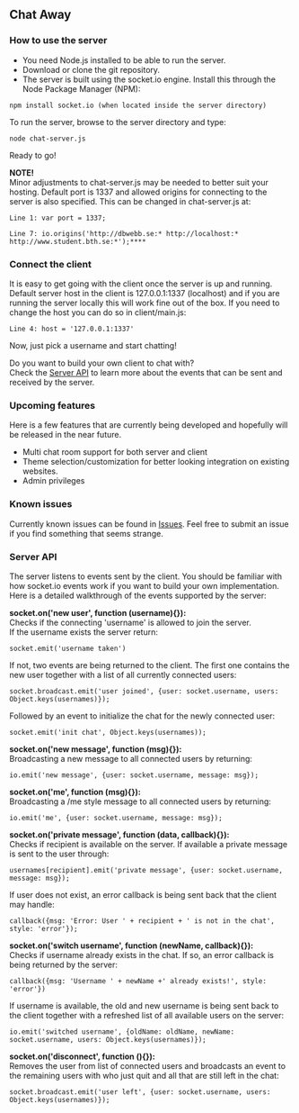 ## Chat Away
 
### How to use the server

- You need Node.js installed to be able to run the server.
- Download or clone the git repository.
- The server is built using the socket.io engine. Install this through the Node Package Manager (NPM):

```
npm install socket.io (when located inside the server directory)
```

To run the server, browse to the server directory and type:


```
node chat-server.js
```

Ready to go!


**NOTE!**  
Minor adjustments to chat-server.js may be needed to better suit your hosting.  Default port is 1337 and allowed origins for connecting to the server is also specified. This can be changed in chat-server.js at:

```
Line 1: var port = 1337;
```

```
Line 7: io.origins('http://dbwebb.se:* http://localhost:* http://www.student.bth.se:*');****
```
### Connect the client
It is easy to get going with the client once the server is up and running. Default server host in the client is 127.0.0.1:1337 (localhost) and if you are running the server locally this will work fine out of the box. If you need to change the host you can do so in client/main.js:

```
Line 4: host = '127.0.0.1:1337'
```

Now, just pick a username and start chatting! 

Do you want to build your own client to chat with?  
Check the [Server API](#api) to learn more about the events that can be sent and received by the server.

### Upcoming features
Here is a few features that are currently being developed and hopefully will be released in the near future.

- Multi chat room support for both server and client
- Theme selection/customization for better looking integration on existing websites.
- Admin privileges 

### Known issues

Currently known issues can be found in [Issues](https://github.com/emsi15/chat-away/issues "Issues").
Feel free to submit an issue if you find something that seems strange.

### Server API <a id="api"></a>

The server listens to events sent by the client. You should be familiar with how socket.io events work if you want to build your own implementation. Here is a detailed walkthrough of the events supported by the server: 

**socket.on('new user', function (username){}):**  
Checks if the connecting 'username' is allowed to join the server.  
If the username exists the server return:  
```
socket.emit('username taken')
```  
If not, two events are being returned to the client. 
The first one contains the new user together with a list of all currently connected users:
```
socket.broadcast.emit('user joined', {user: socket.username, users: Object.keys(usernames)});
```
Followed by an event to initialize the chat for the newly connected user:  
```
socket.emit('init chat', Object.keys(usernames));
```


**socket.on('new message', function (msg){}):**  
Broadcasting a new message to all connected users by returning:   
```
io.emit('new message', {user: socket.username, message: msg});
```


**socket.on('me', function (msg){}):**  
Broadcasting a /me style message to all connected users by returning:  
```
io.emit('me', {user: socket.username, message: msg});
```

**socket.on('private message', function (data, callback){}):**  
Checks if recipient is available on the server. If available a private message is sent to the user through:  
```
usernames[recipient].emit('private message', {user: socket.username, message: msg});
```  
If user does not exist, an error callback is being sent back that the client may handle:  
```
callback({msg: 'Error: User ' + recipient + ' is not in the chat', style: 'error'});
```

**socket.on('switch username', function (newName, callback){}):**  
Checks if username already exists in the chat. If so, an error callback is being returned by the server:  
```
callback({msg: 'Username ' + newName +' already exists!', style: 'error'})
```  
If username is available, the old and new username is being sent back to the client together with a refreshed list of all available users on the server:
```
io.emit('switched username', {oldName: oldName, newName: socket.username, users: Object.keys(usernames)});
```

**socket.on('disconnect', function (){}):**  
Removes the user from list of connected users and broadcasts an event to the remaining users with who just quit and all that are still left in the chat:
```
socket.broadcast.emit('user left', {user: socket.username, users: Object.keys(usernames)});
```